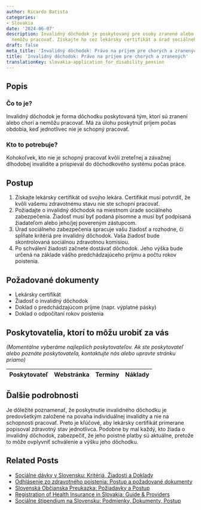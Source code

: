 ```yaml
---
author: Ricardo Batista
categories:
- Slovakia
date: '2024-06-07'
description: Invalidný dôchodok je poskytovaný pre osoby zranené alebo choré, ktoré
  nemôžu pracovať. Získajte ho cez lekársky certifikát a úrad sociálneho zabezpečenia.
draft: false
meta_title: 'Invalidný dôchodok: Právo na príjem pre chorých a zranených'
title: 'Invalidný dôchodok: Právo na príjem pre chorých a zranených'
translationKey: slovakia-application_for_disability_pension
---
```



## Popis
### Čo to je?
Invalidný dôchodok je forma dôchodku poskytovaná tým, ktorí sú zranení alebo chorí a nemôžu pracovať. Má za úlohu poskytnúť príjem počas obdobia, keď jednotlivec nie je schopný pracovať.

### Kto to potrebuje?
Kohokoľvek, kto nie je schopný pracovať kvôli zreteľnej a závažnej dlhodobej invalidite a prispieval do dôchodkového systému počas práce.

## Postup
1. Získajte lekársky certifikát od svojho lekára. Certifikát musí potvrdiť, že kvôli vašemu zdravotnému stavu nie ste schopní pracovať.
2. Požiadajte o invalidný dôchodok na miestnom úrade sociálneho zabezpečenia. Žiadosť musí byť podaná písomne a musí byť podpísaná žiadateľom alebo jeho/jej povereným zástupcom.
3. Úrad sociálneho zabezpečenia spracuje vašu žiadosť a rozhodne, či spĺňate kritériá pre invalidný dôchodok. Vaša žiadosť bude skontrolovaná sociálnou zdravotnou komisiou.
4. Po schválení žiadosti začnete dostávať dôchodok. Jeho výška bude určená na základe vášho predchádzajúceho príjmu a počtu rokov poistenia.

## Požadované dokumenty
- Lekársky certifikát
- Žiadosť o invalidný dôchodok
- Doklad o predchádzajúcom príjme (napr. výplatné pásky)
- Doklad o odpočítaní rokov poistenia

## Poskytovatelia, ktorí to môžu urobiť za vás

_(Momentálne vyberáme najlepších poskytovateľov. Ak ste poskytovateľ alebo poznáte poskytovateľa, kontaktujte nás alebo upravte stránku priamo)_

| Poskytovateľ    |     Webstránka  |     Termíny      |       Náklady    |
| --------------- | --------------- |  :-------------: | :-------------: |

## Ďalšie podrobnosti
Je dôležité poznamenať, že poskytnutie invalidného dôchodku je predovšetkým založené na povaha individuálnej invalidity a nie na schopnosti pracovať. Preto je kľúčové, aby lekársky certifikát primerane popisoval zdravotný stav jednotlivca. Podobne by mal každý, kto žiada o invalidný dôchodok, zabezpečiť, že jeho poistné platby sú aktuálne, pretože to môže ovplyvniť schválenie a výšku jeho dôchodku.


## Related Posts

- [Sociálne dávky v Slovensku: Kritériá, Žiadosti a Doklady](https://tramitit.com/sk/guides/slovakia/ziadost_o_socialne_davky/)
- [Odhlásenie zo zdravotného poistenia: Postup a požadované dokumenty](https://tramitit.com/sk/guides/slovakia/odhlasenie_zo_zdravotnej_poistovne/)
- [Slovenská Občianska Preukazka: Požiadavky a Postup](https://tramitit.com/sk/guides/slovakia/vydanie_obcianskeho_preukazu/)
- [Registration of Health Insurance in Slovakia: Guide & Providers](https://tramitit.com/sk/guides/slovakia/prihlasenie_do_zdravotnej_poistovne/)
- [Sociálne štipendium na Slovensku: Podmienky, Dokumenty, Postup](https://tramitit.com/sk/guides/slovakia/ziadost_o_socialne_stipendium/)